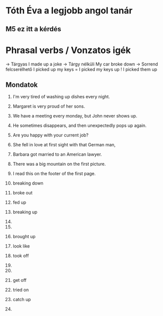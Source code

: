 # Tóth Éva  a legjobb angol tanár
## M5 ez itt a kérdés

# Phrasal verbs / Vonzatos igék
-> Tárgyas
	I made up a joke
-> Tárgy nélküli
	My car broke down
-> Sorrend felcserélhető
	I picked up my keys
	= I picked my keys up
	! I picked them up
## Mondatok
1. I'm very tired of washing up dishes every night.
2. Margaret is very proud of her sons.
3. We have a meeting every monday, but John never shows up.
4. He sometimes disappears, and then unexpectedly pops up again.
5. Are you happy with your current job?
6. She fell in love at first sight with that German man,
7. Barbara got married to an American lawyer.
8. There was a big mountain on the first picture.
9. I read this on the footer of the first page.

1. breaking down
2. broke out
3. fed up
4. breaking up
5. 
6. 
7. brought up
8. look like
9. took off
10. 
11. 
12. get off
13. tried on
14. catch up
15. 